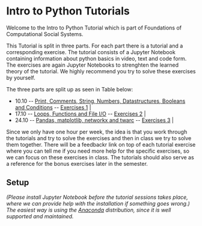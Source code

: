 # Intro to Python Tutorials

Welcome to the Intro to Python Tutorial which is part of Foundations of Computational Social Systems.

This Tutorial is split in three parts. For each part there is a tutorial and a corresponding exercise. The tutorial consists of a Jupyter Notebook containing information about python basics in video, text and code form. The exercises are again Jupyter Notebooks to strenghten the learned theory of the tutorial. We highly recommend you try to solve these exercises by yourself.

The three parts are split up as seen in Table below:

- 10.10 -- [Print, Comments, String, Numbers, Datastructures, Booleans and Conditions](./tutorials/tutorial01.ipynb) -- [Exercises 1](./exercises/tutorial_exercise_1.ipynb) |
- 17.10 -- [Loops, Functions and File I/O](./tutorials/tutorial02.ipynb) -- [Exercises 2](./exercises/tutorial_exercise_2.ipynb) |
- 24.10 -- [Pandas, matplotlib, networkx and twarc](./tutorials/tutorial03.ipynb) -- [Exercises 3](./exercises/tutorial_exercise_3.ipynb) |

Since we only have one hour per week, the idea is that you work through the tutorials and try to solve the exercises and then in class we try to solve them together. There will be a feedbackr link on top of each tutorial exercise where you can tell me if you need more help for the specific exercises, so we can focus on these exercises in class. 
The tutorials should also serve as a reference for the bonus exercises later in the semester.

## Setup

*(Please install Jupyter Notebook before the tutorial sessions takes place, where we can provide help with the installation if something goes wrong.) The easiest way is using the [Anaconda](https://jupyter-notebook-beginner-guide.readthedocs.io/en/latest/install.html) distribution, since it is well supported and maintained.*
